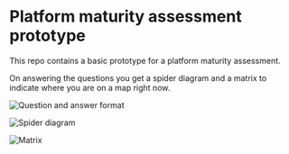 # Platform maturity assessment prototype

This repo contains a basic prototype for a platform maturity assessment.

On answering the questions you get a spider diagram and a matrix to indicate where you are on a map right now.

![Question and answer format](https://github.com/user-attachments/assets/13220dcc-e313-4833-89c7-e4d1bae747ca)

![Spider diagram](https://github.com/user-attachments/assets/9967b5e3-6d5f-4405-a109-c773c89ef429)

![Matrix](https://github.com/user-attachments/assets/33548726-1752-4167-a317-0cfb91bb5d57)



